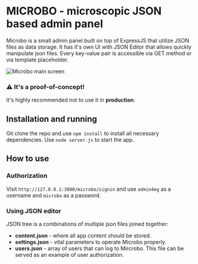 # MICROBO - microscopic JSON based admin panel 

Microbo is a small admin panel built on top of ExpressJS that utilize JSON files as data storage.
It has it's own UI with JSON Editor that allows quickly manipulate json files.
Every key-value pair is accessible via GET method or via template placeholder.

![Microbo main screen](https://github.com/zorg-industries-limited/microbo-admin-panel/blob/master/misc/image.png)

### ⚠ It's a proof-of-concept!
It's highly recommended not to use it in **production**.


## Installation and running
Git clone the repo and use `npm install` to install all necessary dependencies.
Use `node server.js` to start the app.

## How to use
### Authorization
Visit `http://127.0.0.1:3000/microbo/signin` and use `admin4eg` as a username and `microbo` as a password.

### Using JSON editor
JSON tree is a combinations of multiple json files joined together:
- **content.json** - where all app content should be stored.
- **settings.json** - vital parameters to operate Microbo properly.
- **users.json** - array of users that can log to Mircrobo. This file can be served as an example of user authorization.